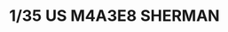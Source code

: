---
layout: product
title: "1/35 US M4A3E8 SHERMAN"
price: "6200" 
desc: "Maketa"
img_path: "/assets/img/ASUKA35020.webp"
brand: "Asuka Models"
available: false
special_offer: false
new: false
soon: false
cat: "010000"
subcat: "015400"
subsubcat: "0N/A"
sifra: "ASUKA35020"
popular: false
spec: false
---